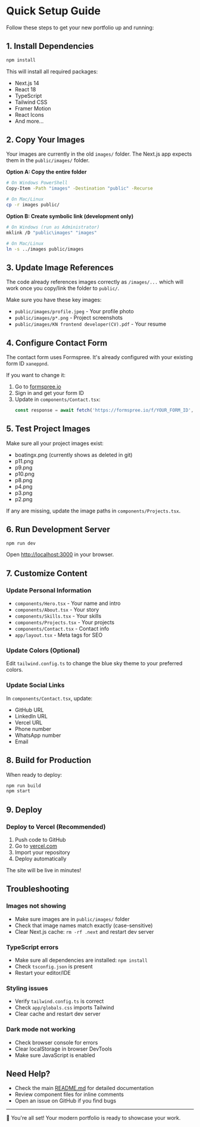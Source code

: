 # Quick Setup Guide

Follow these steps to get your new portfolio up and running:

## 1. Install Dependencies

```bash
npm install
```

This will install all required packages:
- Next.js 14
- React 18
- TypeScript
- Tailwind CSS
- Framer Motion
- React Icons
- And more...

## 2. Copy Your Images

Your images are currently in the old `images/` folder. The Next.js app expects them in the `public/images/` folder.

**Option A: Copy the entire folder**
```bash
# On Windows PowerShell
Copy-Item -Path "images" -Destination "public" -Recurse

# On Mac/Linux
cp -r images public/
```

**Option B: Create symbolic link (development only)**
```bash
# On Windows (run as Administrator)
mklink /D "public\images" "images"

# On Mac/Linux
ln -s ../images public/images
```

## 3. Update Image References

The code already references images correctly as `/images/...` which will work once you copy/link the folder to `public/`.

Make sure you have these key images:
- `public/images/profile.jpeg` - Your profile photo
- `public/images/p*.png` - Project screenshots
- `public/images/KN frontend developer(CV).pdf` - Your resume

## 4. Configure Contact Form

The contact form uses Formspree. It's already configured with your existing form ID `xaneppnd`.

If you want to change it:
1. Go to [formspree.io](https://formspree.io)
2. Sign in and get your form ID
3. Update in `components/Contact.tsx`:
   ```typescript
   const response = await fetch('https://formspree.io/f/YOUR_FORM_ID', {
   ```

## 5. Test Project Images

Make sure all your project images exist:
- boatingx.png (currently shows as deleted in git)
- p11.png
- p9.png
- p10.png
- p8.png
- p4.png
- p3.png
- p2.png

If any are missing, update the image paths in `components/Projects.tsx`.

## 6. Run Development Server

```bash
npm run dev
```

Open [http://localhost:3000](http://localhost:3000) in your browser.

## 7. Customize Content

### Update Personal Information
- `components/Hero.tsx` - Your name and intro
- `components/About.tsx` - Your story
- `components/Skills.tsx` - Your skills
- `components/Projects.tsx` - Your projects
- `components/Contact.tsx` - Contact info
- `app/layout.tsx` - Meta tags for SEO

### Update Colors (Optional)
Edit `tailwind.config.ts` to change the blue sky theme to your preferred colors.

### Update Social Links
In `components/Contact.tsx`, update:
- GitHub URL
- LinkedIn URL
- Vercel URL
- Phone number
- WhatsApp number
- Email

## 8. Build for Production

When ready to deploy:

```bash
npm run build
npm start
```

## 9. Deploy

### Deploy to Vercel (Recommended)
1. Push code to GitHub
2. Go to [vercel.com](https://vercel.com)
3. Import your repository
4. Deploy automatically

The site will be live in minutes!

## Troubleshooting

### Images not showing
- Make sure images are in `public/images/` folder
- Check that image names match exactly (case-sensitive)
- Clear Next.js cache: `rm -rf .next` and restart dev server

### TypeScript errors
- Make sure all dependencies are installed: `npm install`
- Check `tsconfig.json` is present
- Restart your editor/IDE

### Styling issues
- Verify `tailwind.config.ts` is correct
- Check `app/globals.css` imports Tailwind
- Clear cache and restart dev server

### Dark mode not working
- Check browser console for errors
- Clear localStorage in browser DevTools
- Make sure JavaScript is enabled

## Need Help?

- Check the main [README.md](README.md) for detailed documentation
- Review component files for inline comments
- Open an issue on GitHub if you find bugs

---

🎉 You're all set! Your modern portfolio is ready to showcase your work.

